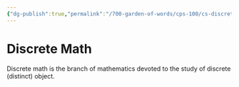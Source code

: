 ```yaml
---
{"dg-publish":true,"permalink":"/700-garden-of-words/cps-100/cs-discrete-math/","dgHomeLink":true,"dgPassFrontmatter":false}
---
```


# Discrete Math

Discrete math is the branch of mathematics devoted to the study of discrete (distinct) object.
